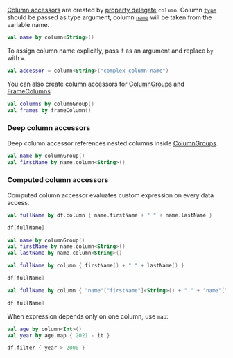 [//]: # (title: Create ColumnAccessor)
<!---IMPORT org.jetbrains.kotlinx.dataframe.samples.api.Create-->

[Column accessors](DataColumn.md#column-accessors) are created by [property delegate](https://kotlinlang.org/docs/delegated-properties.html) `column`. Column [`type`](DataColumn.md#properties) should be passed as type argument, column [`name`](DataColumn.md#properties) will be taken from the variable name.

<!---FUN createColumnAccessor-->

```kotlin
val name by column<String>()
```

<!---END-->

To assign column name explicitly, pass it as an argument and replace `by` with `=`.

<!---FUN createColumnAccessorRenamed-->

```kotlin
val accessor = column<String>("complex column name")
```

<!---END-->

You can also create column accessors for [ColumnGroups](DataColumn.md#columngroup) and [FrameColumns](DataColumn.md#framecolumn)

<!---FUN createGroupOrFrameColumnAccessor-->

```kotlin
val columns by columnGroup()
val frames by frameColumn()
```

<!---END-->

### Deep column accessors

Deep column accessor references nested columns inside [ColumnGroups](DataColumn.md#columngroup).

<!---FUN createDeepColumnAccessor-->

```kotlin
val name by columnGroup()
val firstName by name.column<String>()
```

<!---END-->

### Computed column accessors

Computed column accessor evaluates custom expression on every data access.

<!---FUN columnAccessorComputed-->
<tabs>
<tab title="Properties">

```kotlin
val fullName by df.column { name.firstName + " " + name.lastName }

df[fullName]
```

</tab>
<tab title="Accessors">

```kotlin
val name by columnGroup()
val firstName by name.column<String>()
val lastName by name.column<String>()

val fullName by column { firstName() + " " + lastName() }

df[fullName]
```

</tab>
<tab title="Strings">

```kotlin
val fullName by column { "name"["firstName"]<String>() + " " + "name"["lastName"]<String>() }

df[fullName]
```

</tab></tabs>
<!---END-->

When expression depends only on one column, use `map`:

<!---FUN columnAccessorMap-->

```kotlin
val age by column<Int>()
val year by age.map { 2021 - it }

df.filter { year > 2000 }
```

<!---END-->

